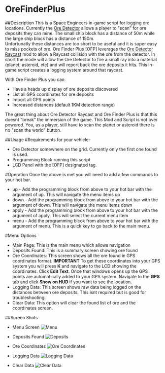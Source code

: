 # OreFinderPlus
##Description
 This is a Space Engineers in-game script for logging ore locations.  Currently the [Ore Detector](https://github.com/malware-dev/MDK-SE/wiki/Sandbox.ModAPI.Ingame.IMyOreDetector) allows a player to "scan" for ore deposits they can mine.
 The small ship block has a distance of 50m while the large ship block has a distance of 150m.  
 Unfortunatly these distances are too short to be useful and it is super easy to miss pockets of ore.  Ore Finder Plus [OFP] leverages the [Ore Detector Raycast](https://steamcommunity.com/sharedfiles/filedetails/?id=1967157772) mod to allow a Raycast collision with the ore from the detector.  In short the mode will allow the Ore Detector to fire a 
 small ray into a material (planet, asteroid, etc) and will report back the ore deposits it hits.  This in-game script creates a logging system around that raycast.

 With Ore Finder Plus you can:
 * Have a heads up display of ore deposits discovered
 * List all GPS coordinates for ore deposits
 * Import all GPS points
 * Increased distances (default 1KM detection range)

 The great thing about Ore Detector Raycast and Ore Finder Plus is that this doesnt "break" the immersion of the game.  This Mod and Script is not over powered.  You, as a player, still have to scan the planet or asteroid there is no "scan the world" button.

 ##Usage
 #Requirements for your vehicle:
 * Ore Detector somewhere on the grid.  Currently only the first one found is used.
 * Programming Block running this script
 * LCD Panel with the [OFP] designated tag.

 #Operation
 Once the above is met you will need to add a few commands to your hot bar.
 * up - Add the programming block from above to your hot bar with the argument of up.  This will navigate the menu items up
 * down - Add the programming block from above to your hot bar with the argument of down.  This will navigate the menu items down
 * apply - Add the programming block from above to your hot bar with the argument of apply.  This will select the current menu item
 * menu - Add the programming blcok from above to your hot bar with the argument of menu.  This is a quick key to go back to the main menu.

 #Menu Options
 * Main Page: This is the main menu which allows navigation
 * Deposits Found: This is a summary screen showing ore found
 * Ore Coordinates: This screen shows all the ore found in GPS coordinates format.  **IMPORTANT** To get these coordinates into your GPS system you will press **K** and navigate to the LCD showing the coordinates.  Click **Edit Text**.  Once that windows opens up the GPS points are automatically added to your GPS system.  Navigate to the **GPS** tab and click **Show on HUD** if you want to see  the location.
 * Logging Data: This screen shows raw data being logged on the distances between ore deposits.  This isnt required but is good for troubleshooting.
 * Clear Data: This option will clear the found list of ore and the coordinates screen.

 ##Screen Shots
 * Menu Screen
 ![Menu](https://github.com/dlaflotte/OreFinderPlus/blob/master/images/menu.png?raw=true)
 
 * Deposits Found
 ![Deposits](https://github.com/dlaflotte/OreFinderPlus/blob/master/images/Deposits%20Found.PNG?raw=true)
 
 * Ore Coordinates
 ![Ore Coordinates](https://github.com/dlaflotte/OreFinderPlus/blob/master/images/Ore%20Coordinates.PNG?raw=true)

 * Logging Data
 ![Logging Data](https://github.com/dlaflotte/OreFinderPlus/blob/master/images/Logging%20Data.PNG?raw=true)

 * Clear Data
 ![Clear Data](https://github.com/dlaflotte/OreFinderPlus/blob/master/images/Clear%20Data.PNG?raw=true)

